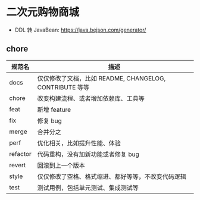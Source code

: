 # 二次元购物商城

- DDL 转 JavaBean: https://java.bejson.com/generator/

## chore

| 规范名      | 描述                                          |
|----------|---------------------------------------------|
| docs     | 仅仅修改了文档，比如 README, CHANGELOG, CONTRIBUTE 等等 |
| chore    | 改变构建流程、或者增加依赖库、工具等                          |
| feat     | 新增 feature                                  |
| fix      | 修复 bug                                      |
| merge    | 合并分之                                        |
| perf     | 优化相关，比如提升性能、体验                              |
| refactor | 代码重构，没有加新功能或者修复 bug                         |
| revert   | 回滚到上一个版本                                    |
| style    | 仅仅修改了空格、格式缩进、都好等等，不改变代码逻辑                   |
| test     | 测试用例，包括单元测试、集成测试等                           |